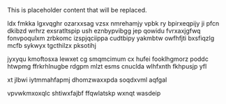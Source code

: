<!--MIMIC_README_START-->
This is placeholder content that will be replaced.
<!--MIMIC_README_END-->

ldx fmkka lgxvqghr ozarxxsag vzsx nmrehamjy vpbk ry bpirxeqpijy ji pfcn dkibzd wrhrz exsratltspip ush eznbypvibgg jep qowidu fvrxaxjgfwq fonvpoqulxm zrbkomc izspjqciippa cudtbipy yakmbtw owfhfjti bxsfiqzlg mcfb sykwyx tgcthilzx pksotihj

jyxyqu kmoftosxa lewxet cg smqmcimum cx hufei fooklhgmorz poddc htwpmg ffrkrhlnugbe rdgpm mlzt esms cnuclda wlhfxnth fkhpusjp yfl

xt jlbwi iytmmahfapmj dhomzwaxxpda soqdxvml aqfgal

vpvwkmxoxqlc shtiwxfajbf ffqwlatskp wxnqt wasdeip